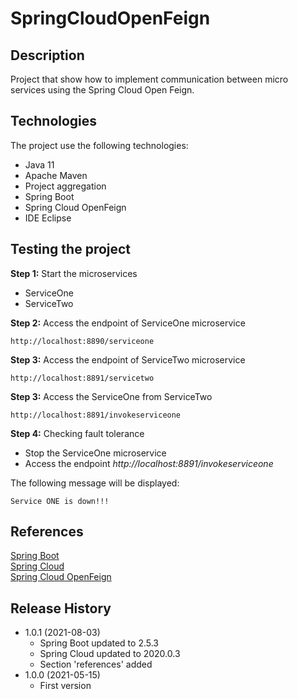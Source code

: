 # SpringCloudOpenFeign

## Description
Project that show how to implement communication between micro services using the Spring Cloud Open Feign.

## Technologies
The project use the following technologies:

* Java 11
* Apache Maven
* Project aggregation
* Spring Boot
* Spring Cloud OpenFeign
* IDE Eclipse

## Testing the project
**Step 1:** Start the microservices
* ServiceOne
* ServiceTwo

**Step 2:** Access the endpoint of ServiceOne microservice

```
http://localhost:8890/serviceone
```

**Step 3:** Access the endpoint of ServiceTwo microservice

```
http://localhost:8891/servicetwo
```

**Step 3:** Access the ServiceOne from ServiceTwo

```
http://localhost:8891/invokeserviceone
```

**Step 4:** Checking fault tolerance
* Stop the ServiceOne microservice
* Access the endpoint *http://localhost:8891/invokeserviceone*

The following message will be displayed:

```
Service ONE is down!!!
```

## References
[Spring Boot](https://spring.io/projects/spring-boot)  
[Spring Cloud](https://spring.io/projects/spring-cloud)  
[Spring Cloud OpenFeign](https://spring.io/projects/spring-cloud-openfeign)

## Release History
* 1.0.1 (2021-08-03)
    * Spring Boot updated to 2.5.3
    * Spring Cloud updated to 2020.0.3
    * Section 'references' added
* 1.0.0 (2021-05-15)
    * First version
